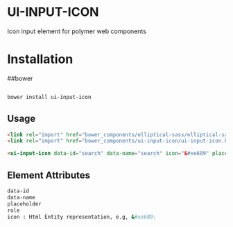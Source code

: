 UI-INPUT-ICON
===========================

Icon input element for polymer web components

# Installation

##bower

``` bash

bower install ui-input-icon

```

## Usage

```html
<link rel="import" href="bower_components/elliptical-sass/elliptical-sass.html">
<link rel="import" href="bower_components/ui-input-icon/ui-input-icon.html">

<ui-input-icon data-id="search" data-name="search" icon="&#xe609" placeholder="Search"></ui-input-icon>

```

## Element Attributes

``` bash
data-id
data-name
placeholder
role
icon : Html Entity representation, e.g, &#xe609;

```